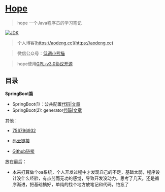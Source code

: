 <h1><a href="#">Hope</a></h1>

>hope 一个Java程序员的学习笔记

[![JDK](https://img.shields.io/badge/JDK-1.8-yellow.svg)](#)

>个人博客[https://aodeng.cc](https://aodeng.cc)

>微信公众号：[低调小熊猫](https://mp.weixin.qq.com/s/l5t8WSCG_-shiD4BPpLYiw) 

>hope使用[GPL-v3.0协议开源](https://github.com/java-aodeng/hope/blob/master/LICENSE)

## 目录

**SpringBoot篇**

- SpringBoot(1)：公共配置[代码](https://github.com/java-aodeng/hope/tree/master/springboot1-public-pom)|[文章](https://aodeng.cc/archives/springboot-yi)
- SpringBoot(2): generator[代码](https://github.com/java-aodeng/hope/tree/master/springboot2-generator)|[文章](https://aodeng.cc/archives/springboot-er)

其他：
- [756796932](https://jq.qq.com/?_wv=1027&k=5y4H7Nz) 

- [码云链接](https://gitee.com/java_aodeng/hope)

- [Github链接](https://github.com/java-aodeng/hope)

放在最后：
- 本来打算做个oa系统，个人开发过程中才发现自己的不足，基础太弱，程序设计没什么经验，有点劳而无功的感觉，导致开发没动力。思考了几天，还是循序渐进，把基础搞好，单纯的找个地方放笔记和代码，怕忘了
